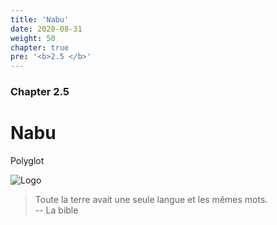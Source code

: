 ```yaml
---
title: 'Nabu'
date: 2020-08-31
weight: 50
chapter: true
pre: '<b>2.5 </b>'
---
```


### Chapter 2.5

# Nabu

Polyglot

![Logo](/img/goblin-blupi-nabu.png?width=600px)

> Toute la terre avait une seule langue et les mêmes mots.  
> -- La bible
